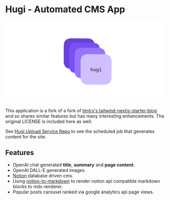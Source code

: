 # Hugi - Automated CMS App

![hugi social banner](/public/static/images/banner.png)

This application is a fork of a fork of [timlrx's tailwind-nextjs-starter-blog](https://github.com/timlrx/tailwind-nextjs-starter-blog) and so shares similar features but has many interesting enhancements. The original LICENSE is included here as well.

See [Hugi Upload Service Repo](https://github.com/Dorpxr/hugi-upload-service) to see the scheduled job that generates content for the site.

## Features

- OpenAI chat generated **title**, **summary** and **page content**.
- OpenAI DALL-E generated images.
- [Notion](https://www.notion.so/) database driven cms.
- Using [notion-to-markdown](package) to render notion api compatible markdown blocks to mdx renderer.
- Popular posts carousel ranked via google analytics api page views.
